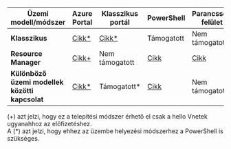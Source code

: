 | **Üzemi modell/módszer** | **Azure Portal** | **Klasszikus portál** | **PowerShell** | **Parancssori felület** |
| --- | --- | --- | --- | --- |
| **Klasszikus** |[Cikk*](../articles/vpn-gateway/vpn-gateway-howto-vnet-vnet-portal-classic.md)|[Cikk*](../articles/vpn-gateway/virtual-networks-configure-vnet-to-vnet-connection.md) |Támogatott | Nem támogatott|
| **Resource Manager** |[Cikk+](../articles/vpn-gateway/vpn-gateway-howto-vnet-vnet-resource-manager-portal.md) |Nem támogatott |[Cikk](../articles/vpn-gateway/vpn-gateway-vnet-vnet-rm-ps.md) |[Cikk](../articles/vpn-gateway/vpn-gateway-howto-vnet-vnet-cli.md)
| **Különböző üzemi modellek közötti kapcsolat** |[Cikk*](../articles/vpn-gateway/vpn-gateway-connect-different-deployment-models-portal.md) |Támogatott* |[Cikk](../articles/vpn-gateway/vpn-gateway-connect-different-deployment-models-powershell.md) | Nem támogatott |

(+) azt jelzi, hogy ez a telepítési módszer érhető el csak a hello Vnetek ugyanahhoz az előfizetéshez.<br>
A (*) azt jelzi, hogy ehhez az üzembe helyezési módszerhez a PowerShell is szükséges.